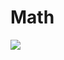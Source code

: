 # Math

 ![](https://render.githubusercontent.com/render/math?math=e^{i\theta}=\cos\theta\%2Bi\sin\theta)

